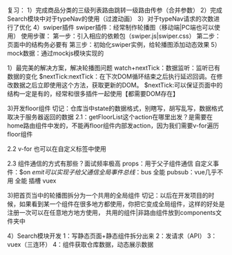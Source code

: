 复习：
1）完成商品分类的三级列表路由跳转一级路由传参（合并参数）
2）完成Search模块中对于typeNav的使用（过渡动画）
3）对于typeNav请求的次数进行了优化
4）swiper插件
swiper插件：经常制作轮播图（移动端|PC端也可以使用）
使用步骤：
第一步：引入相应的依赖包（swiper.js|swiper.css）
第二步：页面中的结构务必要有
第三步：初始化swiper实例，给轮播图添加动态效果
5）mock数据：通过mockjs模块实现的

1）最完美的解决方案，解决轮播图问题
watch+nextTick：数据监听：监听已有数据的变化
$nextTick:nextTick：在下次DOM循环结束之后执行延迟回调。在修改数据之后立即使用这个方法，获取更新的DOM。
$nextTick:可以保证页面中的结构一定是有的，经常和很多插件一起使用【都需要DOM存在】


3)开发floor组件
切记：仓库当中state的数据格式，别瞎写，胡写乱写，数据格式取决于服务器返回的数据
2.1：getFloorList这个action在哪里出发？是需要在home路由组件中发的，不能再floor组件内部发action，因为我们需要v-for遍历floor组件

2.2 v-for 也可以在自定义标签中使用


2.3 组件通信的方式有那些？面试频率极高
props：用于父子组件通信
自定义事件：$on $emit 可以实现子给父通信
全局事件总线：$bus 全能
pubsub：vue几乎不用 全能
插槽
vuex

3)把首页当中的轮播图拆分为一个共用的全局组件
切记：以后在开发项目的时候，如果看到某一个组件在很多地方都使用，你把它变成全局组件，这样的好处是注册一次可以在任意地方地方使用，
共用的组件|非路由组件放到components文件夹中

4）Search模块开发
1：写静态页面+静态组件拆分出来
2：发请求（API）
3：vuex（三连环）
4：组件获取仓库数据，动态展示数据